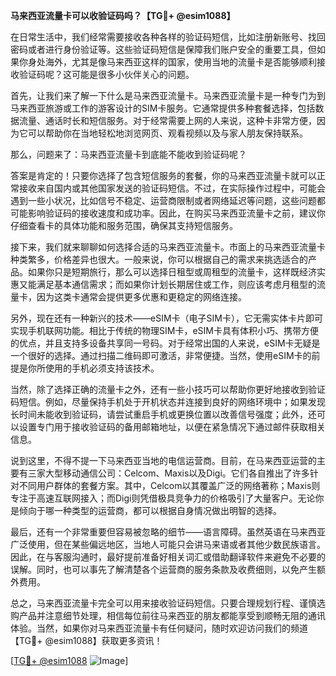 **马来西亚流量卡可以收验证码吗？【TG💪+ @esim1088】**

在日常生活中，我们经常需要接收各种各样的验证码短信，比如注册新账号、找回密码或者进行身份验证等。这些验证码短信是保障我们账户安全的重要工具，但如果你身处海外，尤其是像马来西亚这样的国家，使用当地的流量卡是否能够顺利接收验证码呢？这可能是很多小伙伴关心的问题。

首先，让我们来了解一下什么是马来西亚流量卡。马来西亚流量卡是一种专门为到马来西亚旅游或工作的游客设计的SIM卡服务。它通常提供多种套餐选择，包括数据流量、通话时长和短信服务。对于经常需要上网的人来说，这种卡非常方便，因为它可以帮助你在当地轻松地浏览网页、观看视频以及与家人朋友保持联系。

那么，问题来了：马来西亚流量卡到底能不能收到验证码呢？

答案是肯定的！只要你选择了包含短信服务的套餐，你的马来西亚流量卡就可以正常接收来自国内或其他国家发送的验证码短信。不过，在实际操作过程中，可能会遇到一些小状况，比如信号不稳定、运营商限制或者网络延迟等问题，这些问题都可能影响验证码的接收速度和成功率。因此，在购买马来西亚流量卡之前，建议你仔细查看卡的具体功能和服务范围，确保其支持短信服务。

接下来，我们就来聊聊如何选择合适的马来西亚流量卡。市面上的马来西亚流量卡种类繁多，价格差异也很大。一般来说，你可以根据自己的需求来挑选适合的产品。如果你只是短期旅行，那么可以选择日租型或周租型的流量卡，这样既经济实惠又能满足基本通信需求；而如果你计划长期居住或工作，则应该考虑月租型的流量卡，因为这类卡通常会提供更多优惠和更稳定的网络连接。

另外，现在还有一种新兴的技术——eSIM卡（电子SIM卡），它无需实体卡片即可实现手机联网功能。相比于传统的物理SIM卡，eSIM卡具有体积小巧、携带方便的优点，并且支持多设备共享同一号码。对于经常出国的人来说，eSIM卡无疑是一个很好的选择。通过扫描二维码即可激活，非常便捷。当然，使用eSIM卡的前提是你所使用的手机必须支持该技术。

当然，除了选择正确的流量卡之外，还有一些小技巧可以帮助你更好地接收到验证码短信。例如，尽量保持手机处于开机状态并连接到良好的网络环境中；如果发现长时间未能收到验证码，请尝试重启手机或更换位置以改善信号强度；此外，还可以设置专门用于接收验证码的备用邮箱地址，以便在紧急情况下通过邮件获取相关信息。

说到这里，不得不提一下马来西亚当地的电信运营商。目前，在马来西亚运营的主要有三家大型移动通信公司：Celcom、Maxis以及Digi。它们各自推出了许多针对不同用户群体的套餐方案。其中，Celcom以其覆盖广泛的网络著称；Maxis则专注于高速互联网接入；而Digi则凭借极具竞争力的价格吸引了大量客户。无论你是倾向于哪一种类型的运营商，都可以根据自身情况做出明智的选择。

最后，还有一个非常重要但容易被忽略的细节——语言障碍。虽然英语在马来西亚广泛使用，但在某些偏远地区，当地人可能只会讲马来语或者其他少数民族语言。因此，在与客服沟通时，最好提前准备好相关词汇或借助翻译软件来避免不必要的误解。同时，也可以事先了解清楚各个运营商的服务条款及收费细则，以免产生额外费用。

总之，马来西亚流量卡完全可以用来接收验证码短信。只要合理规划行程、谨慎选购产品并注意细节处理，相信每位前往马来西亚的朋友都能享受到顺畅无阻的通讯体验。当然，如果你对马来西亚流量卡有任何疑问，随时欢迎访问我们的频道【TG💪+ @esim1088】获取更多资讯！

[[TG💪+ @esim1088](https://t.me/s/esim1088) ![Image](https://i.postimg.cc/4NQfJmqS/Snipaste-2025-05-13-00-14-12.png)]